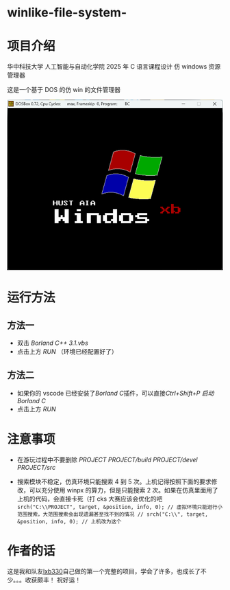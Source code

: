 # winlike-file-system-

# 项目介绍

华中科技大学 人工智能与自动化学院 2025 年 C 语言课程设计 仿 windows 资源管理器

这是一个基于 DOS 的仿 win 的文件管理器

![开机界面](DISK_C/PROJECT/src/Images/power_on_page.png)

# 运行方法

## 方法一

- 双击 _Borland C++ 3.1.vbs_
- 点击上方 _RUN_ （环境已经配置好了）

## 方法二

- 如果你的 vscode 已经安装了*Borland C*插件，可以直接*Ctrl+Shift+P* _启动 Borland C_
- 点击上方 _RUN_

# 注意事项

- 在游玩过程中不要删除 _PROJECT_ _PROJECT/build_ _PROJECT/devel_ _PROJECT/src_

- 搜索模块不稳定，仿真环境只能搜索 4 到 5 次。上机记得按照下面的要求修改，可以充分使用 winpx 的算力，但是只能搜索 2 次。如果在仿真里面用了上机的代码，会直接卡死（打 cks 大赛应该会优化的吧
  ` srch("C:\\PROJECT", target, &position, info, 0); // 虚拟环境只能进行小范围搜索，大范围搜索会出现遗漏甚至找不到的情况
// srch("C:\\", target, &position, info, 0); // 上机改为这个`

# 作者的话

这是我和队友[lxb330](https://github.com/lxb330)自己做的第一个完整的项目，学会了许多，也成长了不少。。。收获颇丰！
祝好运！
